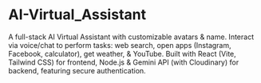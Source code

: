 # AI-Virtual_Assistant
A full-stack AI Virtual Assistant with customizable avatars &amp; name. Interact via voice/chat to perform tasks: web search, open apps (Instagram, Facebook, calculator), get weather, &amp; YouTube. Built with React (Vite, Tailwind CSS) for frontend, Node.js &amp; Gemini API (with Cloudinary) for backend, featuring secure authentication.
